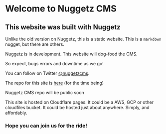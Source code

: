 # Welcome to Nuggetz CMS

## This website was built with Nuggetz

Unlike the old version on Nuggetz, this is a static website.
This is a `markdown` nugget, but there are others.

Nuggetz is in development. This website will dog-food the CMS. 

So expect, bugs errors and downtime as we go!

You can follow on Twitter [@nuggetzcms](https://twitter.com/nuggetzcms).

The repo for this site is [here](https://github.com/olliephillips/nuggetz-cms) (for the time being)

Nuggetz CMS repo will be public soon

This site is hosted on Cloudflare pages. It could be a AWS, GCP or other cloudfiles bucket.
It could be hosted just about anywhere. Simply, and affordably.

### Hope you can join us for the ride!